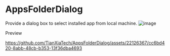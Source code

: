 # AppsFolderDialog

Provide a dialog box to select installed app from local machine.
![image](https://github.com/TianXiaTech/AppsFolderDialog/assets/22126367/26ad6a1e-3274-4ffa-80f0-2a9264a114e0)



Preview

https://github.com/TianXiaTech/AppsFolderDialog/assets/22126367/cc6bd420-8abb-48cb-b353-13f36dba4693

